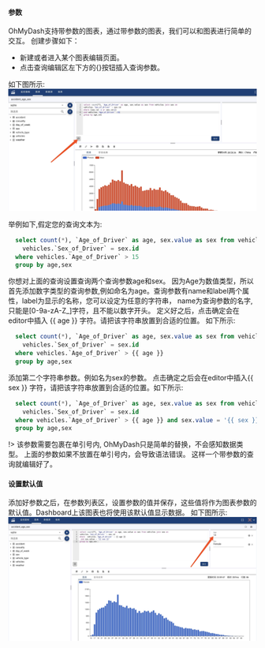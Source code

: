#### 参数
OhMyDash支持带参数的图表，通过带参数的图表，我们可以和图表进行简单的交互。
创建步骤如下：
* 新建或者进入某个图表编辑页面。
* 点击查询编辑区左下方的{}按钮插入查询参数。

如下图所示:
![Create Parameter](parameter1.jpg)

举例如下,假定您的查询文本为:
```sql
  select count(*), `Age_of_Driver` as age, sex.value as sex from vehicles join sex on 
    vehicles.`Sex_of_Driver` = sex.id
  where vehicles.`Age_of_Driver` > 15
  group by age,sex
```
你想对上面的查询设置查询两个查询参数age和sex。 因为Age为数值类型，所以首先添加数字类型的查询参数,例如命名为age。查询参数有name和label两个属性，label为显示的名称，您可以设定为任意的字符串，
name为查询参数的名字,只能是[0-9a-zA-Z_]字符，且不能以数字开头。 定义好之后，点击确定会在editor中插入 {{ age }} 字符。请把该字符串放置到合适的位置。 如下所示:
```sql
  select count(*), `Age_of_Driver` as age, sex.value as sex from vehicles join sex on 
    vehicles.`Sex_of_Driver` = sex.id
  where vehicles.`Age_of_Driver` > {{ age }}
  group by age,sex
```
添加第二个字符串参数。例如名为sex的参数。 点击确定之后会在editor中插入{{ sex }} 字符，请把该字符串放置到合适的位置。如下所示:
```sql
  select count(*), `Age_of_Driver` as age, sex.value as sex from vehicles join sex on 
    vehicles.`Sex_of_Driver` = sex.id
  where vehicles.`Age_of_Driver` > {{ age }} and sex.value = '{{ sex }}'
  group by age,sex
```

!> 该参数需要包裹在单引号内, OhMyDash只是简单的替换，不会感知数据类型。 上面的参数如果不放置在单引号内，会导致语法错误。
这样一个带参数的查询就编辑好了。

#### 设置默认值
添加好参数之后，在参数列表区，设置参数的值并保存，这些值将作为图表参数的默认值。Dashboard上该图表也将使用该默认值显示数据。
如下图所示:
![Set Parameter Value](parameter3.jpg)